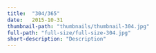```yaml
---
title:  "304/365"
date:   2015-10-31
thumbnail-path: "thumbnails/thumbnail-304.jpg"
full-path: "full-size/full-size-304.jpg"
short-description: "Description"
---
```

